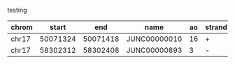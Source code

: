 testing



|chrom|start|end|name|ao|strand|gene_symbol|splice_site|gene_id|pso|psi|dp|total_junctions|
|---|---|---|---|---|---|---|---|---|---|---|---|---|
|chr17|50071324|50071418|JUNC00000010|16|+|ITGA3|93|GT-AG|ENSG00000005884.15|0.02674|0.9732|598|104499|
|chr17|58302312|58302408|JUNC00000893|3|-|BZRAP1|95|GT-AG|ENSG00000005379.13|0.03370|0.9662|89|104499|

